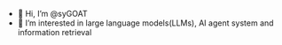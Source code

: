 - 👋 Hi, I’m @syGOAT
- 👀 I’m interested in large language models(LLMs), AI agent system and information retrieval
<!---
- 🌱 I’m currently learning hahaha
- 💞️ I’m looking to collaborate on hahaha
- 📫 How to reach me hahaha
--->
<!---
syGOAT/syGOAT is a ✨ special ✨ repository because its `README.md` (this file) appears on your GitHub profile.
You can click the Preview link to take a look at your changes.
--->
